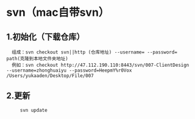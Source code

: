 # svn（mac自带svn）

 ## 1.初始化（下载仓库）
     
      组成：svn checkout svn||http (仓库地址) --username= --password=  path(克隆到本地文件夹地址)
      例如：svn checkout http://47.112.190.110:8443/svn/007-ClientDesign   --username=zhonghuaiyu --password=HeepmY%r0Vox /Users/yukaaden/Desktop/File/007

## 2.更新
         svn update
